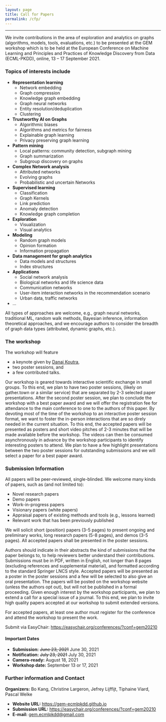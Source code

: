 ```yaml
---
layout: page
title: Call for Papers
permalink: /cfp/
---
```

---
We invite contributions in the area of exploration and analytics on graphs (algorithms, models, tools, evaluations, etc.) to be presented at the GEM workshop which is to be held at the European Conference on Machine Learning and Principles and Practices of Knowledge Discovery from Data (ECML-PKDD), online,  13 – 17 September 2021.


### Topics of interests include 

- **Representation learning**
  - Network embedding
  - Graph compression
  - Knowledge graph embedding
  - Graph neural networks
  - Entity resolution/deduplication
  - Clustering
- **Trustworthy AI on Graphs**
  - Algorithmic biases
  - Algorithms and metrics for fairness
  - Explainable graph learning
  - Privacy preserving graph learning
- **Pattern mining**
  - Local patterns: community detection, subgraph mining
  - Graph summarization
  - Subgroup discovery on graphs
- **Complex Network analysis**
  - Attributed networks
  - Evolving graphs
  - Probabilistic and uncertain Networks
- **Supervised learning**
  - Classification
  - Graph Kernels
  - Link prediction
  - Anomaly detection
  - Knowledge graph completion
- **Exploration**
  - Visualization
  - Visual analytics
- **Modeling**
  - Random graph models
  - Opinion formation
  - Information propagation
- **Data management for graph analytics**
  - Data models and structures
  - Index structures
- **Applications**
  - Social network analysis
  - Biological networks and life science data
  - Communication networks
  - User-item interaction networks in the recommendation scenario
  - Urban data, traffic networks
- ...

All types of approaches are welcome, e.g., graph neural networks, traditional ML, random walk methods, Bayesian inference, information theoretical approaches, and we encourage authors to consider the breadth of graph data types (attributed, dynamic graphs, etc.).


### The workshop 

The workshop will feature
- a keynote given by [Danai Koutra](http://web.eecs.umich.edu/~dkoutra/),
- two poster sessions, and
- a few contributed talks.

Our workshop is geared towards interactive scientific exchange in small groups. To this end, we plan to have two poster sessions, (likely on gather.town or a similar service) that are separated by 2-3 selected paper presentations. After the second poster session, we plan to conclude the workshop with a best paper award and we will offer the registration fee for attendance to the main conference to one to the authors of this paper. By devoting most of the time of the workshop to an interactive poster session format, we want to foster the in-person interactions that are so direly needed in the current situation. To this end, the accepted papers will be presented as posters and short video pitches of 2-3 minutes that will be made available before the workshop. The videos can then be consumed asynchronously in advance by the workshop participants to identify interesting posters to attend. We plan to have a few highlight presentations between the two poster sessions for outstanding submissions and we will select a paper for a best paper award.


### Submission Information 

All papers will be peer-reviewed, single-blinded. We welcome many kinds of papers, such as (and not limited to):
- Novel research papers
- Demo papers
- Work-in-progress papers
- Visionary papers (white papers)
- Appraisal papers of existing methods and tools (e.g., lessons learned)
- Relevant work that has been previously published

We will solicit short (position) papers (3-5 pages) to present ongoing and preliminary works, long research papers (5-8 pages), and demos (3-5 pages). All accepted papers shall be presented in the poster sessions.

Authors should indicate in their abstracts the kind of submissions that the paper belongs to, to help reviewers better understand their contributions. Submissions must be in PDF, written in English, not longer than 8 pages (excluding references and supplemental material), and formatted according to the standard Springer LNCS style.
Accepted papers will be presented as a poster in the poster sessions and a few will be selected to also give an oral presentation. The papers will be posted on the workshop website (unless the authors opt out), but will not be published in a formal proceeding. Given enough interest by the workshop participants, we plan to extend a call for a special issue of a journal. To this end, we plan to invite high quality papers accepted at our workshop to submit extended versions.

For accepted papers, at least one author must register for the conference and attend the workshop to present the work.

Submit via EasyChair: <https://easychair.org/conferences/?conf=gem20210>

#### Important Dates 
- **Submission:** ~~June 23, 2021~~ June 30, 2021
- **Notification:** ~~July 23, 2021~~ July 30, 2021
- **Camera-ready:** August 18, 2021
- **Workshop date:** September 13 or 17, 2021

### Further information and Contact
**Organizers:** Bo Kang, Christine Largeron, Jefrey Lijffijt, Tiphaine Viard, Pascal Welke

- **Website URL:** <https://gem-ecmlpkdd.github.io>
- **Submission URL:** <https://easychair.org/conferences/?conf=gem20210>
- **E-mail:** [gem.ecmlpkdd@gmail.com](mailto:gem.ecmlpkdd@gmail.com)

